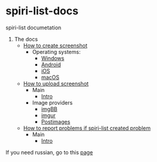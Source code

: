 # spiri-list-docs
spiri-list documetation

1. The docs
   - [How to create screenshot](https://spiri-leo.github.io/spiri-list-docs/docs-pages/how-to-screenshot)
      - Operating systems: 
        - [Windows](https://spiri-leo.github.io/spiri-list-docs/docs-pages/how-to-screenshot#windows)
        - [Android](https://spiri-leo.github.io/spiri-list-docs/docs-pages/how-to-screenshot#android)
        - [iOS](https://spiri-leo.github.io/spiri-list-docs/docs-pages/how-to-screenshot#ios)
        - [macOS](https://spiri-leo.github.io/spiri-list-docs/docs-pages/how-to-screenshot#macos)
   - [How to upload screenshot](https://spiri-leo.github.io/spiri-list-docs/docs-pages/how-to-upload-screenshot)
      - Main
        - [Intro](https://spiri-leo.github.io/spiri-list-docs/docs-pages/how-to-upload-screenshot#intro)
      - Image providers
        - [imgBB](https://spiri-leo.github.io/spiri-list-docs/docs-pages/how-to-upload-screenshot#imgbb)
        - [imgur](https://spiri-leo.github.io/spiri-list-docs/docs-pages/how-to-upload-screenshot#imgur)
        - [Postimages](https://spiri-leo.github.io/spiri-list-docs/docs-pages/how-to-upload-screenshot#postimages)
   - [How to report problems if spiri-list created problem](https://spiri-leo.github.io/spiri-list-docs/docs-pages/how-to-report-problems-on-spiri-list)
      - Main
        - [Intro](https://spiri-leo.github.io/spiri-list-docs/docs-pages/how-to-report-problems-on-spiri-list#intro)

If you need russian, go to this [page](https://spiri-leo.github.io/spiri-list-docs/ru)